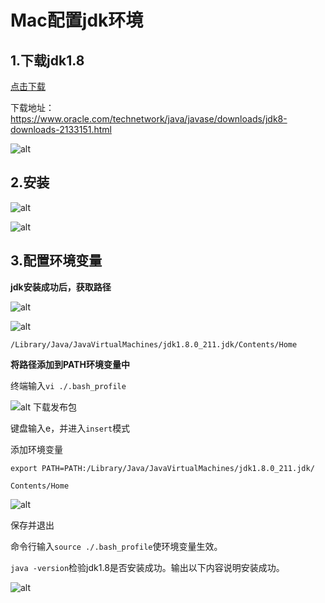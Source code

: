 # Mac配置jdk环境

## 1.下载jdk1.8

[点击下载](https://www.oracle.com/technetwork/java/javase/downloads/jdk8-downloads-2133151.html)

下载地址：https://www.oracle.com/technetwork/java/javase/downloads/jdk8-downloads-2133151.html

![alt](https://github.com/coder-kk596/pro071101/blob/master/jdk_img/%E5%B1%8F%E5%B9%95%E5%BF%AB%E7%85%A7%202019-07-11%20%E4%B8%8B%E5%8D%887.10.59.png?raw=true)

## 2.安装

![alt](https://github.com/coder-kk596/pro071101/blob/master/jdk_img/%E5%B1%8F%E5%B9%95%E5%BF%AB%E7%85%A7%202019-07-11%20%E4%B8%8B%E5%8D%887.50.32.png?raw=true)

![alt](https://github.com/coder-kk596/pro071101/blob/master/jdk_img/%E5%B1%8F%E5%B9%95%E5%BF%AB%E7%85%A7%202019-07-11%20%E4%B8%8B%E5%8D%887.50.49.png?raw=true)

## 3.配置环境变量

__jdk安装成功后，获取路径__

![alt](https://github.com/coder-kk596/pro071101/blob/master/jdk_img/%E5%B1%8F%E5%B9%95%E5%BF%AB%E7%85%A7%202019-07-11%20%E4%B8%8B%E5%8D%887.52.49.png?raw=true)



![alt](https://github.com/coder-kk596/pro071101/blob/master/jdk_img/%E5%B1%8F%E5%B9%95%E5%BF%AB%E7%85%A7%202019-07-11%20%E4%B8%8B%E5%8D%888.04.44.png?raw=true)

`/Library/Java/JavaVirtualMachines/jdk1.8.0_211.jdk/Contents/Home`

__将路径添加到PATH环境变量中__

终端输入`vi ./.bash_profile`

![alt 下载发布包](https://github.com/coder-kk596/pro071101/blob/master/jdk_img/%E5%B1%8F%E5%B9%95%E5%BF%AB%E7%85%A7%202019-07-11%20%E4%B8%8B%E5%8D%888.32.40.png?raw=true)

键盘输入e，并进入`insert`模式

添加环境变量

`export PATH=PATH:/Library/Java/JavaVirtualMachines/jdk1.8.0_211.jdk/`

`Contents/Home`

![alt](https://github.com/coder-kk596/pro071101/blob/master/jdk_img/%E5%B1%8F%E5%B9%95%E5%BF%AB%E7%85%A7%202019-07-11%20%E4%B8%8B%E5%8D%888.29.57.png?raw=true)

保存并退出

命令行输入`source ./.bash_profile`使环境变量生效。

`java -version`检验jdk1.8是否安装成功。输出以下内容说明安装成功。

![alt](https://github.com/coder-kk596/pro071101/blob/master/jdk_img/%E5%B1%8F%E5%B9%95%E5%BF%AB%E7%85%A7%202019-07-11%20%E4%B8%8B%E5%8D%888.50.10.png?raw=true)

